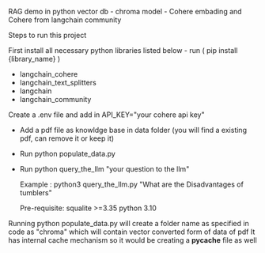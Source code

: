 RAG demo in python
vector db - chroma
model - Cohere embading and Cohere from langchain community

Steps to run this project

First install all necessary python libraries listed below - run ( pip install {library_name} )

* langchain_cohere
* langchain_text_splitters
* langchain
* langchain_community

Create a .env file and add in
API_KEY="your cohere api key"

* Add a pdf file as knowldge base in data folder (you will find a existing pdf, can remove it or keep it)
* Run python populate_data.py
* Run python query_the_llm "your question to the llm"

  Example : python3 query_the_llm.py "What are the Disadvantages of tumblers"

  Pre-requisite: squalite >=3.35
  python 3.10


Running python populate_data.py will create a folder name as specified in code as "chroma" which will contain vector converted form of data of pdf
It has internal cache mechanism so it would be creating a __pycache__ file as well
